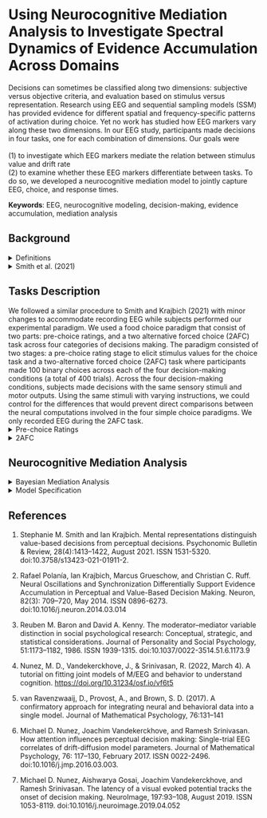<h1>Using Neurocognitive Mediation Analysis to Investigate Spectral Dynamics of Evidence Accumulation Across Domains</h1>

Decisions can sometimes be classified along two dimensions: subjective versus objective criteria, and evaluation based on stimulus versus representation. Research using EEG and sequential sampling models (SSM) has provided evidence for different spatial and frequency-specific patterns of activation during choice. Yet no work has studied how EEG markers vary along these two dimensions. In our EEG study, participants made decisions in four tasks, one for each combination of dimensions. Our goals were </br></br> (1) to investigate which EEG markers mediate the relation between stimulus value and drift rate </br>(2) to examine whether these EEG markers differentiate between tasks. To do so, we developed a neurocognitive mediation model to jointly capture EEG, choice, and response times.

<b>Keywords</b>: EEG, neurocognitive modeling, decision-making, evidence accumulation, mediation analysis
  
<h2>Background</h2>
<details>
  <summary>Definitions</summary>
  
  Neurocognitive modeling</br>
    In Neurocognitive modeling we seek to understand how macro-level neurophysiology (as measured by scalp-recorded EEG) encodes human cognition which gives rise to human behavior (Nunez et al., 2022). It aims to establish links between:</br>
    (1) brain dynamics as measured by or derived from EEG</br>
    (2) cognition and other psychological concepts expressed as formal models like evidence accumulation </br>
    (3) choice and response times </br></br>
 
  Mediation analysis</br>
  The aim of Mediation analysis is to determine whether the relation between the independent variable (our experimental manipulation of stimulus difference) and the dependent variable (cognitive model parameters) is due, wholly or in part, to the mediating variable (brain dynamics) </br></br>
</details>

<details>
<summary>Smith et al. (2021)</summary>
Stephanie M. Smith and Ian Krajbich. Mental representations distinguish value-based decisions from perceptual decisions. Psychonomic Bulletin & Review, 28(4):1413–1422, August 2021. ISSN 1531-5320. <a href="https://link.springer.com/article/10.3758/s13423-021-01911-2">doi:10.3758/s13423-021-01911-2.</a></br>

1. Using the same set of stimuli, Smith & Krajbich experimentally study decision processes across four conditions</br>
2. They find surprisingly consistent patterns of behavior across the four decision-making conditions. The connection between stimuli differences and accuracy is very consistent. The relationship between gaze and choice is also stable across the different categories.</br>

</details>

<h2>Tasks Description</h2>

  <summary>We followed a similar procedure to Smith and Krajbich (2021) with minor changes to accommodate recording EEG while subjects performed our experimental paradigm. We used a food choice paradigm that consist of two parts: pre-choice ratings, and a two alternative forced choice (2AFC) task across four categories of decisions making. The paradigm consisted of two stages: a pre-choice rating stage to elicit stimulus values for the choice task and a two-alternative forced choice (2AFC) task where participants made 100 binary choices across each of the four decision-making conditions (a total of 400 trials). Across the four decision-making conditions, subjects made decisions with the same sensory stimuli and motor outputs. Using the same stimuli with varying instructions, we could control for the differences that would prevent direct comparisons between the neural computations involved in the four simple choice paradigms. We only recorded EEG during the 2AFC task.
  </summary>

<details>
    <summary>Pre-choice Ratings</summary>
    In stage one, to assess different considerations people might use to make their choice, subjects first completed a pre-choice rating task. During this task, subjects rated four incentivized ratings per item, for each of 100 food images. The rating stage is blocked by the four categories of decisions making, with order randomly determined at the subject level. Subjects rated each food image on food-liking (how much they wanted to eat the food; preference-representation, PR), image size (how much space the food took up in the picture; objective-stimulus, OS), weight (how much the food weighed, relative to the other snack foods in the stimulus set; objective-representation, OR), and package (how much they liked the image; preference-stimulus, PS) (Smith and Krajbich 2021). Subjects then used the mouse to click on the rating scale. Subjects were given instructions on what the ends of the scale meant (e.g., in the food-liking category, they were told to use the left side of the scale for items that they would not like to eat and the right side of the scale for items that they would like to eat). In the PR and PS categories, ratings above/below the midpoint indicated positive/negative subjective values (i.e., liking/disliking the food or image). In the OS and OR categories, ratings above/below the midpoint indicated more/less than half of the box filled or higher/lower than average weight, respectively. 
 </details>

 <details>
    <summary>2AFC</summary>
    Then, in stage two, to assess the underlying cognitive dynamics for each class of decision making, subjects preformed the 2AFC task for each choice paradigm. For the 2AFC task, subjects made an average of 100 binary choices for each of the four decision category conditions. Every subject made choices about which of two foods they preferred to eat (PR), which of two food images they preferred (PS), which of two foods took up a greater proportion of the screen (OS), and which of two foods weighed more (OR). Subjects completed 400 total trials, split into 4 blocks of 100 trials each. Within each block there were 10 mini-blocks, each comprising 6 to 12 trials from the same condition. Thus, in total there was an average of 100 trials per condition. The exact number and order of mini-blocks was randomly determined. Item pairs were generated randomly, though subject to a few constraints. Before generating the trials, we removed options with negative subjective values in either preference category. Upon generating the trials, we limited the number of times that a food item could be seen in a condition to seven. Additionally, we limited the difference in ratings between the options to ensure that the choices are nontrivial. We used different rating-difference limits for each of the conditions, based on previous research (Smith and Krajbich 2021). </br>
    At the beginning of each trial, one of four words was presented on the screen for 1.2 second interval

1. Food liking condition: EAT
2. Weight condition: WEIGHT
3. Package condition: DESIGN
4. Image Size condition: FILL
    
To ensure that subjects followed the correct instruction, throughout each mini-block, we signaled the condition with a color code: green, yellow, red, or blue. Each color was assigned to a condition randomly at the level of the subject. The written word at the beginning of each trial and the fixation cross at the beginning of each trial were presented in the color corresponding to the condition (See Poster Figure). For each trial subjects were presented a fixation cross that remained on the screen for 0.3s and was followed by the food images. Subjects pressed one of two response keys (left arrow, or right arrow) on the keyboard to indicate their decision about which food they: preferred to eat, preferred the images for, thought took up a greater proportion of the screen, or thought weighed more. A randomly jittered 2-3 second intertrial interval separated trials following response.

</details>

<h2>Neurocognitive Mediation Analysis</h2>

<details>
  <summary>Bayesian Mediation Analysis</summary>
  We conducted a neurocognitive mediation analysis for each participant. The critical comparison in our neurocognitive mediation analysis is as follows: If the EEG markers mediated the relationship between stimulus value difference and evidence accumulation rates, the mediation model should have significant indirect effect, $\beta_{indirect_{kf}}$, in the mediation effects controlling for a direct regression of evidence accumulation on stimulus value $\textcolor{violet}{\theta_{k}}$.
</details>
<details>
  <summary>Model Specification</summary>
 We define <em>I</em> as the pre-choice rating difference for each pair of food images. For any given trial <em>i</em> and condition  <em>k</em>, we define</br>
 
 $I_{ik} =  |r_{ImageAi} - r_{ImageBi}|$</br>

where <em>r</em> could be the rating for how much they wanted to eat the food (VD; EAT), how much space the food took up in the picture (SD; FILL), how much they liked the image (AD; DESIGN), and how much the food weighed (WD; SIZE). The model was fit for each experimental condition using random effects for each subject.</br>

To model the EEG signal for trial <em>i</em> for condition <em>k</em> we selected the first <em>f</em> principal components capturing the single-trial time-frequency representations of power and constructed the following embedded linear regression</br>

${EEG}_{ikf} \sim \mathcal{N}(\eta_{kf} + \textcolor{blue} {\beta_{kf}} \cdot I_{ik},\sigma_{noise})$</br>

$\sigma_{noise}$, describes the observation noise of the single-trial time-frequency representations of power which we assume is constant across conditions and principal components. This assumption resembles prior work by Ravenzwaaij et.al on jointly modeling of EEG data.</br>

We assume single-trial EEG measures inform single-trial DDM parameters (Nunez et al., 2017, Nunez et al., 2019).

$\delta_{ik} = \nu_{ik} + \textcolor{orange} {\gamma_{kf}} \cdot EEG_{ikf} + \textcolor{violet}{\theta_{k}} \cdot I_{ik}$</br>

These single-trial level drifts were entered into the DDM in addition to condition-level boundary separation $\alpha_{k}$ and non-decision time $\tau_{k}$ parameters (with starting point parameter $z$ fixed at 0.5).</br>

$\mathbf{y}_{ik} \sim \mathcal{W}(\delta_{ik},\alpha_{k},\tau_{k}, z)$</br>

After computing the posterior distributions we can calculate the standardized regression weights parameters $\textcolor{blue} {\beta_{kf}}$ and $\textcolor{orange} {\gamma_{kf}}$ by multiplying unstandardized weights. The indirect mediation effect, $\beta_{indirect_{kf}}$ is then calculated by multiplying the standardized regression weights, as discussed by Baron and Kenny (1986).

$\beta_{indirect_{kf}} =  (\textcolor{blue} {\beta_{kf}} \cdot \frac{\sigma_{EEG}}{\sigma_{I}})
\cdot (\textcolor{orange} {\gamma_{kf}} \cdot \frac{\sigma_{\delta}}{\sigma_{EEG}})$

</details>

<h2>References</h2>

1) Stephanie M. Smith and Ian Krajbich. Mental representations distinguish value-based decisions from perceptual decisions. Psychonomic Bulletin & Review, 28(4):1413–1422, August 2021. ISSN 1531-5320. doi:10.3758/s13423-021-01911-2.

2) Rafael Polanía, Ian Krajbich, Marcus Grueschow, and Christian C. Ruff. Neural Oscillations and Synchronization
Differentially Support Evidence Accumulation in Perceptual and Value-Based Decision Making. Neuron, 82(3):
709–720, May 2014. ISSN 0896-6273. doi:10.1016/j.neuron.2014.03.014
3) Reuben M. Baron and David A. Kenny. The moderator–mediator variable distinction in social psychological research: Conceptual, strategic, and statistical considerations. Journal of Personality and Social Psychology, 51:1173–1182, 1986. ISSN 1939-1315. doi:10.1037/0022-3514.51.6.1173.9
4) Nunez, M. D., Vandekerckhove, J., & Srinivasan, R. (2022, March 4). A tutorial on fitting joint models of M/EEG and behavior to understand cognition. https://doi.org/10.31234/osf.io/vf6t5
5) van Ravenzwaaij, D., Provost, A., and Brown, S. D. (2017). A confirmatory approach for integrating neural and behavioral data into a single model. Journal of Mathematical Psychology, 76:131–141
6) Michael D. Nunez, Joachim Vandekerckhove, and Ramesh Srinivasan. How attention influences perceptual decision making: Single-trial EEG correlates of drift-diffusion model parameters. Journal of Mathematical Psychology, 76: 117–130, February 2017. ISSN 0022-2496. doi:10.1016/j.jmp.2016.03.003.
7) Michael D. Nunez, Aishwarya Gosai, Joachim Vandekerckhove, and Ramesh Srinivasan. The latency of a visual evoked potential tracks the onset of decision making. NeuroImage, 197:93–108, August 2019. ISSN 1053-8119. doi:10.1016/j.neuroimage.2019.04.052

